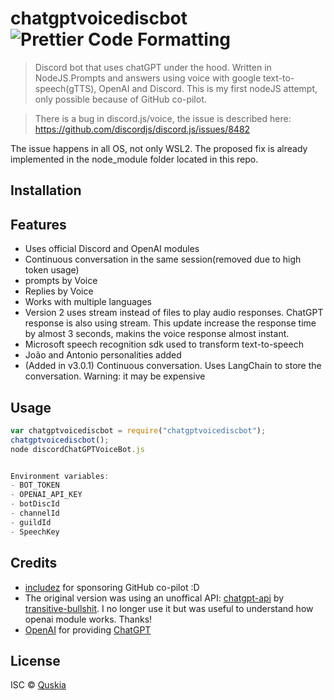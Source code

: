 # chatgptvoicediscbot ![Prettier Code Formatting](https://img.shields.io/badge/code_style-prettier-brightgreen.svg)

> Discord bot that uses chatGPT under the hood. Written in NodeJS.Prompts and answers using voice with google text-to-speech(gTTS), OpenAI and Discord.
> This is my first nodeJS attempt, only possible because of GitHub co-pilot.


>There is a bug in discord.js/voice, the issue is described here:
>https://github.com/discordjs/discord.js/issues/8482

The issue happens in all OS, not only WSL2. The proposed fix is already implemented in the node_module folder located in this repo.
## Installation


## Features


- Uses official Discord and OpenAI modules
- Continuous conversation in the same session(removed due to high token usage)
- prompts by Voice
- Replies by Voice
- Works with multiple languages
- Version 2 uses stream instead of files to play audio responses. ChatGPT response is also using stream. This update increase the response time by almost 3 seconds, makins the voice response almost instant.
- Microsoft speech recognition sdk used to transform text-to-speech
- João and Antonio personalities added
- (Added in v3.0.1) Continuous conversation. Uses LangChain to store the conversation. Warning: it may be expensive
## Usage

```js
var chatgptvoicediscbot = require("chatgptvoicediscbot");
chatgptvoicediscbot();
node discordChatGPTVoiceBot.js


Environment variables:
- BOT_TOKEN
- OPENAI_API_KEY
- botDiscId
- channelId
- guildId
- SpeechKey
```
 
## Credits

- [includez](https://github.com/include) for sponsoring GitHub co-pilot :D
- The original version was using an unoffical API: [chatgpt-api](https://github.com/transitive-bullshit/chatgpt-api/) by [transitive-bullshit](https://github.com/transitive-bullshit). I no longer use it but was useful to understand how openai module works. Thanks!
- [OpenAI](https://openai.com) for providing [ChatGPT](https://openai.com/blog/chatgpt/)

## License

ISC © [Quskia](https://github.com/antjpcdrogas)
